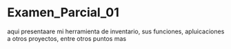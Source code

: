 # Examen_Parcial_01
 aqui presentaare mi herramienta de inventario, sus funciones, apluicaciones a otros proyectos, entre otros puntos mas
